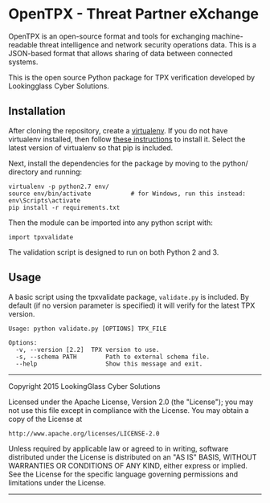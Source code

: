 # OpenTPX - Threat Partner eXchange

OpenTPX is an open-source format and tools for exchanging machine-readable threat intelligence and network security operations data.  This is a JSON-based format that allows sharing of data between connected systems.

This is the open source Python package for TPX verification developed by Lookingglass Cyber Solutions.

## Installation
After cloning the repository, create a [virtualenv](https://virtualenv.pypa.io/en/latest/).  If you do not have virtualenv installed, then follow [these instructions](https://virtualenv.pypa.io/en/latest/installation.html) to install it.  Select the latest version of virtualenv so that pip is included.

Next, install the dependencies for the package by moving to the python/ directory and running:

    virtualenv -p python2.7 env/
    source env/bin/activate           # for Windows, run this instead:  env\Scripts\activate
    pip install -r requirements.txt

Then the module can be imported into any python script with:

    import tpxvalidate

The validation script is designed to run on both Python 2 and 3.

## Usage
A basic script using the tpxvalidate package, ```validate.py``` is included. By default (if no version parameter is specified) it will verify for the latest TPX version.

    Usage: python validate.py [OPTIONS] TPX_FILE

    Options:
      -v, --version [2.2]  TPX version to use.
      -s, --schema PATH        Path to external schema file.
      --help                   Show this message and exit.

--------------------------------------------------------------------------------------------------------------------------------
Copyright 2015 LookingGlass Cyber Solutions

Licensed under the Apache License, Version 2.0 (the "License");
you may not use this file except in compliance with the License.
You may obtain a copy of the License at

    http://www.apache.org/licenses/LICENSE-2.0

Unless required by applicable law or agreed to in writing, software
distributed under the License is distributed on an "AS IS" BASIS,
WITHOUT WARRANTIES OR CONDITIONS OF ANY KIND, either express or implied.
See the License for the specific language governing permissions and
limitations under the License.

--------------------------------------------------------------------------------------------------------------------------------
